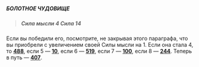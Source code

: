 ##### БОЛОТНОЕ ЧУДОВИЩЕ

> ##### Сила мысли 4 Сила 14

Если вы победили его, посмотрите, не закрывая этого параграфа, что вы приобрели с увеличением своей Силы мысли на 1. Если она стала 4, то [**488**](#n_488), если 5 — [**10**](#n_10), если 6 — [**519**](#n_519), если 7 — [**100**](#n_100), если 8 — [**244**](#n_244). Теперь в путь — [**407**](#n_407).

